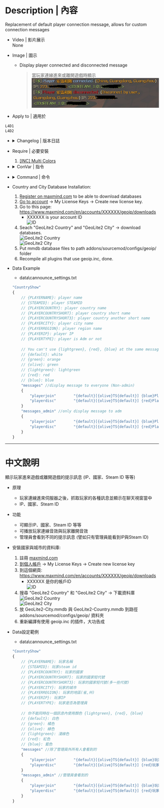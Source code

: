 
# Description | 內容
Replacement of default player connection message, allows for custom connection messages

* Video | 影片展示
<br/>None

* Image | 圖示
	* Display player connected and disconnected  message
		> 當玩家連線進來或離開遊戲時顯示
		<br/>![cannounce_1](image/cannounce_1.jpg)


* Apply to | 適用於
```
L4D1
L4D2
```

* <details><summary>Changelog | 版本日誌</summary>

	* v2.0 (2022-12-1)
        * Remove GeoIPCity (GeoIP2 is now included with SourceMod 1.11.6703.)
		* Remove player custom message (No one cares about it!)

	* v1.9
        * Remake Code

	* v1.8
        * [Original Plugin by Arg!](https://forums.alliedmods.net/showthread.php?t=77306)
</details>

* Require | 必要安裝
	1. [[INC] Multi Colors](https://forums.alliedmods.net/showthread.php?t=247770)

* <details><summary>ConVar | 指令</summary>

	* cfg\sourcemod\cannounce.cfg
		```php
		// [1|0] if 1 then displays connect message after admin check and allows the {PLAYERTYPE} placeholder. If 0 displays connect message on client auth (earlier) and disables the {PLAYERTYPE} placeholder
		sm_ca_connectdisplaytype "1"

		// Time to ignore all player join sounds on a map load
		sm_ca_mapstartnosound "30.0"

		// Plays a specified (sm_ca_playdiscsoundfile) sound on player discconnect
		sm_ca_playdiscsound "0"

		// Sound to play on player discconnect if sm_ca_playdiscsound = 1
		sm_ca_playdiscsoundfile "weapons\cguard\charging.wav"

		// Plays a specified (sm_ca_playsoundfile) sound on player connect
		sm_ca_playsound "1"

		// Sound to play on player connect if sm_ca_playsound = 1
		// -
		// Default: "ambient\alarms\klaxon1.wav"
		sm_ca_playsoundfile "ambient\alarms\klaxon1.wav"

		// displays enhanced message when player connects
		sm_ca_showenhanced "1"

		// displays a different enhanced message to admin players (ADMFLAG_GENERIC)
		sm_ca_showenhancedadmins "1"

		// displays enhanced message when player disconnects
		sm_ca_showenhanceddisc "1"

		// shows standard player connected message
		sm_ca_showstandard "0"

		// shows standard player discconnected message
		sm_ca_showstandarddisc "0"
		```
</details>

* <details><summary>Command | 命令</summary>

	None
</details>

* Country and City Database Installation:
	1. [Register on maxmind.com](https://www.maxmind.com/en/geolite2/signup) to be able to download databases
	2. [Go to account](https://www.maxmind.com/en/account/) -> My License Keys -> Create new license key.  
	3. Go to this page: https://www.maxmind.com/en/accounts/XXXXXX/geoip/downloads
		* XXXXXX is your account ID
		<br/>![ID](https://user-images.githubusercontent.com/12229810/205027221-05798d84-08ab-40c3-8d54-ef66a892c295.jpg)
	4. Seach "GeoLite2 Country" and "GeoLite2 City" -> download databases.
	<br/>![GeoLite2 Country](https://user-images.githubusercontent.com/12229810/204966692-ac339bc6-4760-4acc-b320-b776d46e7064.jpg)
	<br/>![GeoLite2 City](https://user-images.githubusercontent.com/12229810/204966795-a57a5949-abcf-4127-9325-90b9fdb8124f.jpg)
	5. Put mmdb database files to path addons/sourcemod/configs/geoip/ folder
	6. Recompile all plugins that use geoip.inc, done.

* Data Example
	* data\cannounce_settings.txt
	```php
	"CountryShow"
	{
		// {PLAYERNAME}: player name
		// {STEAMID}: player STEAMID
		// {PLAYERCOUNTRY}: player country name
		// {PLAYERCOUNTRYSHORT}: player country short name
		// {PLAYERCOUNTRYSHORT3}: player country another short name
		// {PLAYERCITY}: player city name
		// {PLAYERREGION}: player region name
		// {PLAYERIP}: player IP
		// {PLAYERTYPE}: player is Adm or not

		// You can't use {lightgreen}, {red}, {blue} at the same message
		// {default}: white
		// {green}: orange
		// {olive}: green
		// {lightgreen}: lightgreen
		// {red}: red
		// {blue}: blue
		"messages" //display message to everyone (Non-admin)
		{
			"playerjoin"		"{default}[{olive}TS{default}] {blue}Player {green}{PLAYERNAME} {blue}connected{default}. ({green}{PLAYERCOUNTRY}{default}) {olive}<ID:{STEAMID}>"
			"playerdisc"		"{default}[{olive}TS{default}] {red}Player {green}{PLAYERNAME} {red}disconnected{default}. ({green}{DISC_REASON}{default}) {olive}<ID:{STEAMID}>"
		}
		"messages_admin" //only display message to adm
		{
			"playerjoin"		"{default}[{olive}TS{default}] {blue}Player {green}{PLAYERNAME} {blue}connected{default}. ({green}{PLAYERCOUNTRY}{default}) IP: {green}{PLAYERIP}{default} {olive}<ID:{STEAMID}>"
			"playerdisc"		"{default}[{olive}TS{default}] {red}Player {green}{PLAYERNAME} {red}disconnected{default}. ({green}{DISC_REASON}{default}) IP: {green}{PLAYERIP}{default} {olive}<ID:{STEAMID}>"
		}
	}
	```

- - - -
# 中文說明
顯示玩家進來遊戲或離開遊戲的提示訊息 (IP、國家、Steam ID 等等)

* 原理
    * 玩家連線進來伺服器之後，抓取玩家的各種訊息並顯示在聊天視窗當中
    * IP、國家、Steam ID

* 功能
    * 可顯示IP、國家、Steam ID 等等
    * 可播放玩家連線音效與玩家離開音效
    * 管理員會看到不同的提示訊息 (譬如只有管理員能看到IP與Steam ID)

* 安裝國家與城市的資料庫:
	1. 註冊 [maxmind.com](https://www.maxmind.com/en/geolite2/signup)
	2. [到個人帳戶](https://www.maxmind.com/en/account/) -> My License Keys -> Create new license key
	3. 到這個網頁: https://www.maxmind.com/en/accounts/XXXXXX/geoip/downloads
		* XXXXXX 是你的帳戶ID
		<br/>![ID](https://user-images.githubusercontent.com/12229810/205027221-05798d84-08ab-40c3-8d54-ef66a892c295.jpg)
	4. 搜尋 "GeoLite2 Country" 和 "GeoLite2 City" -> 下載資料庫
	<br/>![GeoLite2 Country](https://user-images.githubusercontent.com/12229810/204966692-ac339bc6-4760-4acc-b320-b776d46e7064.jpg)
	<br/>![GeoLite2 City](https://user-images.githubusercontent.com/12229810/204966795-a57a5949-abcf-4127-9325-90b9fdb8124f.jpg)
	5. 放 GeoLite2-City.mmdb 與 GeoLite2-Country.mmdb 到路徑 addons/sourcemod/configs/geoip/ 資料夾
	6. 重新編譯有使用 geoip.inc 的插件，大功告成

* Data設定範例
	* data\cannounce_settings.txt
	```php
	"CountryShow"
	{
		// {PLAYERNAME}: 玩家名稱
		// {STEAMID}: 玩家steam id
		// {PLAYERCOUNTRY}: 玩家的國家
		// {PLAYERCOUNTRYSHORT}: 玩家的國家短代號
		// {PLAYERCOUNTRYSHORT3}: 玩家的國家短代號(多一些代號)
		// {PLAYERCITY}: 玩家的城市
		// {PLAYERREGION}: 玩家的地區(省,州)
		// {PLAYERIP}: 玩家IP
		// {PLAYERTYPE}: 玩家是否為管理員

		// 你不能同時在一個訊息內使用顏色 {lightgreen}, {red}, {blue}
		// {default}: 白色
		// {green}: 橘色
		// {olive}: 綠色
		// {lightgreen}: 淺綠色
		// {red}: 紅色
		// {blue}: 藍色
		"messages" //除了管理員外所有人會看到的
		{
			"playerjoin"		"{default}[{olive}TS{default}] {blue}玩家 {green}{PLAYERNAME} {blue}來了{default}. ({green}{PLAYERCOUNTRY}{default})"
			"playerdisc"		"{default}[{olive}TS{default}] {red}玩家 {green}{PLAYERNAME} {red}跑了{default}. ({green}{DISC_REASON}{default})"
		}
		"messages_admin" //管理員會看到的
		{
			"playerjoin"		"{default}[{olive}TS{default}] {blue}玩家 {green}{PLAYERNAME} {blue}來了{default}. ({green}{PLAYERCOUNTRY}{default}) IP: {green}{PLAYERIP}{default} {olive}<ID:{STEAMID}>"
			"playerdisc"		"{default}[{olive}TS{default}] {red}玩家 {green}{PLAYERNAME} {red}跑了{default}. ({green}{DISC_REASON}{default}) IP: {green}{PLAYERIP}{default} {olive}<ID:{STEAMID}>"
		}
	}
	```



